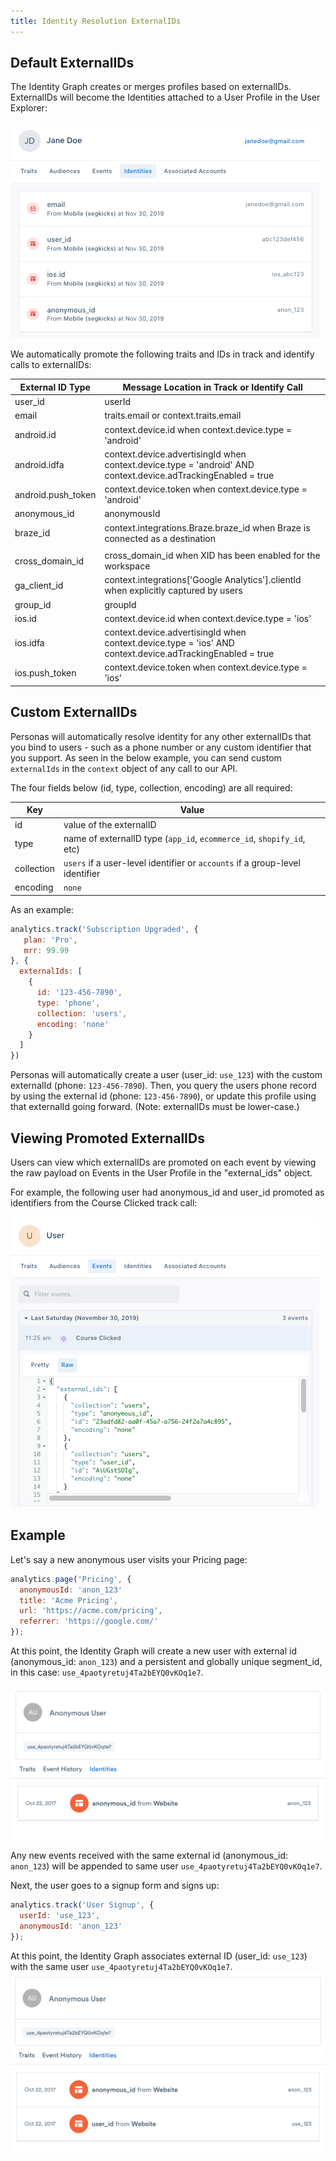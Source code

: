 ```yaml
---
title: Identity Resolution ExternalIDs
---
```

## Default ExternalIDs

The Identity Graph creates or merges profiles based on externalIDs. ExternalIDs will become the Identities attached to a User Profile in the User Explorer:

![](images/jane_doe_new_identities.png)

We automatically promote the following traits and IDs in track and identify calls to externalIDs:

| External ID Type   | Message Location in Track or Identify Call                                                                    |
| ------------------ | ------------------------------------------------------------------------------------------------------------- |
| user_id            | userId                                                                                                        |
| email              | traits.email or context.traits.email                                                                          |
| android.id         | context.device.id when context.device.type = 'android'                                                        |
| android.idfa       | context.device.advertisingId when context.device.type = 'android' AND context.device.adTrackingEnabled = true |
| android.push_token | context.device.token when context.device.type = 'android'                                                     |
| anonymous_id       | anonymousId                                                                                                   |
| braze_id           | context.integrations.Braze.braze_id when Braze is connected as a destination                     
      |
| cross_domain_id    | cross_domain_id when XID has been enabled for the workspace                                                   |
| ga_client_id       | context.integrations['Google Analytics'].clientId when explicitly captured by users                           |
| group_id           | groupId                                                                                                       |
| ios.id             | context.device.id when context.device.type = 'ios'                                                            |
| ios.idfa           | context.device.advertisingId when context.device.type = 'ios' AND context.device.adTrackingEnabled = true     |
| ios.push_token     | context.device.token when context.device.type = 'ios'                                                         |

## Custom ExternalIDs

Personas will automatically resolve identity for any other externalIDs that you bind to users - such as a phone number or any custom identifier that you support. As seen in the below example, you can send custom `externalIds` in the `context` object of any call to our API.

The four fields below (id, type, collection, encoding) are all required:

| Key        | Value                                                                        |
| ---------- | ---------------------------------------------------------------------------- |
| id         | value of the externalID                                                      |
| type       | name of externalID type (`app_id`, `ecommerce_id`, `shopify_id`, etc)        |
| collection | `users` if a user-level identifier or `accounts` if a group-level identifier |
| encoding   | `none`                                                                       |

As an example:

``` js
analytics.track('Subscription Upgraded', {
   plan: 'Pro',
   mrr: 99.99
}, {
  externalIds: [
    {
      id: '123-456-7890',
      type: 'phone',
      collection: 'users',
      encoding: 'none'
    }
  ]
})
```

Personas will automatically create a user (user_id: `use_123`)  with the custom externalId (phone: `123-456-7890`). Then, you query the users phone record by using the external id (phone: `123-456-7890`), or update this profile using that externalId going forward. (Note: externalIDs must be lower-case.)

## Viewing Promoted ExternalIDs

Users can view which externalIDs are promoted on each event by viewing the raw payload on Events in the User Profile in the "external_ids" object.

For example, the following user had anonymous_id and user_id promoted as identifiers from the Course Clicked track call:

![](images/external_id_payload.png)

## Example

Let's say a new anonymous user visits your Pricing page:

``` js
analytics.page('Pricing', {
  anonymousId: 'anon_123'
  title: 'Acme Pricing',
  url: 'https://acme.com/pricing',
  referrer: 'https://google.com/'
});
```

At this point, the Identity Graph will create a new user with external id (anonymous_id: `anon_123`) and a persistent and globally unique segment_id, in this case: `use_4paotyretuj4Ta2bEYQ0vKOq1e7`.

![](images/identity_resolution_2.png)

Any new events received with the same external id (anonymous_id: `anon_123`) will be appended to same user `use_4paotyretuj4Ta2bEYQ0vKOq1e7`.

Next, the user goes to a signup form and signs up:

``` js
analytics.track('User Signup', {
  userId: 'use_123',
  anonymousId: 'anon_123'
});
```

At this point, the Identity Graph associates external ID (user_id: `use_123`) with the same user `use_4paotyretuj4Ta2bEYQ0vKOq1e7`.
![](images/identity_resolution_3.png)
